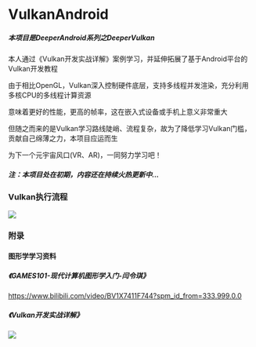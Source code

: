 # VulkanAndroid

##### 本项目是DeeperAndroid系列之DeeperVulkan

本人通过《Vulkan开发实战详解》案例学习，并延伸拓展了基于Android平台的Vulkan开发教程

由于相比OpenGL，Vulkan深入控制硬件底层，支持多线程并发渲染，充分利用多核CPU的多线程计算资源

意味着更好的性能，更高的帧率，这在嵌入式设备或手机上意义非常重大

但随之而来的是Vulkan学习路线陡峭、流程复杂，故为了降低学习Vulkan门槛，贡献自己绵薄之力，本项目应运而生

为下一个元宇宙风口(VR、AR)，一同努力学习吧！

##### 注：本项目处在初期，内容还在持续火热更新中...



### Vulkan执行流程

![](http://h9.zuohaotu.com/Download/041020390509_0DeeperVulkan.png)

### 附录

#### 图形学学习资料

##### 《GAMES101-现代计算机图形学入门-闫令琪》

https://www.bilibili.com/video/BV1X7411F744?spm_id_from=333.999.0.0

##### 《Vulkan开发实战详解》

![](https://img3.doubanio.com/view/subject/l/public/s33443430.jpg)
